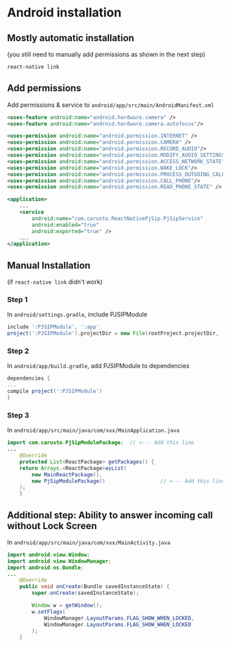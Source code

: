 # Android installation


## Mostly automatic installation
(you still need to manually add permissions as shown in the next step)
```bash
react-native link
```

## Add permissions
Add permissions & service to `android/app/src/main/AndroidManifest.xml`

```xml
<uses-feature android:name="android.hardware.camera" />
<uses-feature android:name="android.hardware.camera.autofocus"/>

<uses-permission android:name="android.permission.INTERNET" />
<uses-permission android:name="android.permission.CAMERA" />
<uses-permission android:name="android.permission.RECORD_AUDIO"/>
<uses-permission android:name="android.permission.MODIFY_AUDIO_SETTINGS"/>
<uses-permission android:name="android.permission.ACCESS_NETWORK_STATE"/>
<uses-permission android:name="android.permission.WAKE_LOCK"/>
<uses-permission android:name="android.permission.PROCESS_OUTGOING_CALLS"/>
<uses-permission android:name="android.permission.CALL_PHONE"/>
<uses-permission android:name="android.permission.READ_PHONE_STATE" />
```

```xml
<application>
    ...
    <service
        android:name="com.carusto.ReactNativePjSip.PjSipService"
        android:enabled="true"
        android:exported="true" />
    ...
</application>
```

## Manual Installation

(if `react-native link` didn't work)
### Step 1
In `android/settings.gradle`, include PJSIPModule

```gradle
include ':PJSIPModule', ':app'
project(':PJSIPModule').projectDir = new File(rootProject.projectDir, '../node_modules/react-native-pjsip/android')
```

### Step 2
In `android/app/build.gradle`, add PJSIPModule to dependencies

```gradle
dependencies {
...
compile project(':PJSIPModule')
}
```

### Step 3
In `android/app/src/main/java/com/xxx/MainApplication.java`

```java
import com.carusto.PjSipModulePackage;  // <--- Add this line
...
    @Override
    protected List<ReactPackage> getPackages() {
    return Arrays.<ReactPackage>asList(
        new MainReactPackage(),
        new PjSipModulePackage()                  // <--- Add this line
    );
    }
```

## Additional step: Ability to answer incoming call without Lock Screen

In `android/app/src/main/java/com/xxx/MainActivity.java`

```java
import android.view.Window;
import android.view.WindowManager;
import android.os.Bundle;
...
    @Override
    public void onCreate(Bundle savedInstanceState) {
        super.onCreate(savedInstanceState);

        Window w = getWindow();
        w.setFlags(
            WindowManager.LayoutParams.FLAG_SHOW_WHEN_LOCKED,
            WindowManager.LayoutParams.FLAG_SHOW_WHEN_LOCKED
        );
    }
```